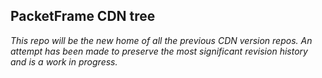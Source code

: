 ## PacketFrame CDN tree

*This repo will be the new home of all the previous CDN version repos. An attempt has been made to preserve the most significant revision history and is a work in progress.*
